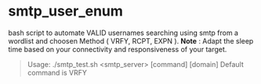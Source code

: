 # smtp_user_enum
bash script to automate VALID usernames searching using smtp from a wordlist and choosen Method ( VRFY, RCPT, EXPN ). 
**Note** : Adapt the sleep time based on your connectivity and responsiveness of your target.

> Usage: ./smtp_test.sh <smtp_server> <port> <wordlist> [command] [domain]
> Default command is VRFY
